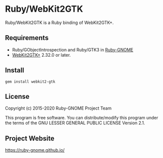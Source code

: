 # Ruby/WebKit2GTK

Ruby/WebKit2GTK is a Ruby binding of WebKit2GTK+.

## Requirements

* Ruby/GObjectIntrospection and Ruby/GTK3 in
  [Ruby-GNOME](https://ruby-gnome.github.io/)
* [WebKit2GTK+](http://webkitgtk.org/) 2.32.0 or later.

## Install

    gem install webkit2-gtk

## License

Copyright (c) 2015-2020 Ruby-GNOME Project Team

This program is free software. You can distribute/modify this program
under the terms of the GNU LESSER GENERAL PUBLIC LICENSE Version 2.1.

## Project Website

https://ruby-gnome.github.io/

